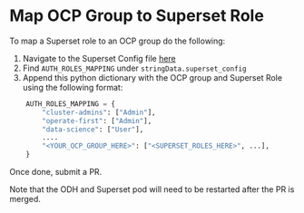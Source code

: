 # Map OCP Group to Superset Role

To map a Superset role to an OCP group do the following:

1. Navigate to the Superset Config file [here][superset_config]
2. Find `AUTH_ROLES_MAPPING` under `stringData.superset_config`
3. Append this python dictionary with the OCP group and Superset Role using
the following format:
```python
    AUTH_ROLES_MAPPING = {
        "cluster-admins": ["Admin"],
        "operate-first": ["Admin"],
        "data-science": ["User"],
        ....
        "<YOUR_OCP_GROUP_HERE>": ["<SUPERSET_ROLES_HERE>", ...],
    }
```

Once done, submit a PR.

[superset_config]: https://github.com/operate-first/odh-manifests/blob/smaug-v1.1.1/superset/base/secret.yaml

Note that the ODH and Superset pod will need to be restarted after the PR is merged.
